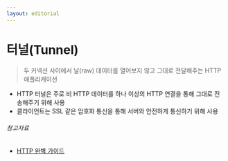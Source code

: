 ```yaml
---
layout: editorial
---
```


# 터널(Tunnel)

> 두 커넥션 사이에서 날(raw) 데이터를 열어보지 않고 그대로 전달해주는 HTTP 애플리케이션

- HTTP 터널은 주로 비 HTTP 데이터를 하나 이상의 HTTP 연결을 통해 그대로 전송해주기 위해 사용
- 클라이언트는 SSL 같은 암호화 통신을 통해 서버와 안전하게 통신하기 위해 사용

###### 참고자료

- [HTTP 완벽 가이드](https://www.nl.go.kr/seoji/contents/S80100000000.do?schM=intgr_detail_view_isbn&page=1&pageUnit=10&schType=simple&schStr=HTTP+완벽+가이드&isbn=9788966261208&cipId=200309770%2C4096969)
